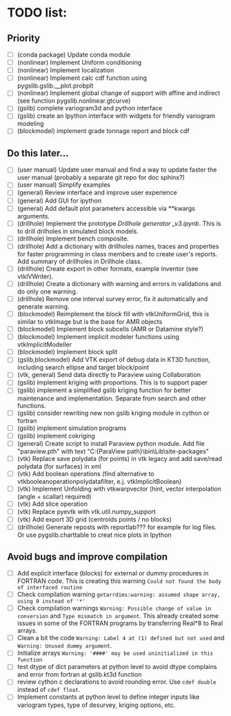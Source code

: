 TODO list:  
=====

Priority
----

- [ ] (conda package) Update conda module
- [ ] (nonlinear) Implement Uniform conditioning
- [ ] (nonlinear) Implement localization
- [ ] (nonlinear) Implement calc cdf function using pygslib.gslib.__plot.probplt
- [ ] (nonlinear) Implement global change of support with affine and indirect (see function pygslib.nonlinear.gtcurve)
- [ ] (gslib) complete variogram3d and python interface
- [ ] (gslib) create an Ipython interface with widgets for friendly variogram modeling 
- [ ] (blockmodel) implement grade tonnage report and block cdf

Do this later...
---
- [ ] (user manual) Update user manual and find a way to update faster the user manual (probably a separate git repo for doc sphinx?)
- [ ] (user manual) Simplify examples
- [ ] (general) Review interface and improve user experience
- [ ] (general) Add GUI for ipython
- [ ] (general) Add default plot parameters accessible via **kwargs arguments. 
- [ ] (drillhole) Implement the prototype *Drillhole generator _v3.ipynb*. This is to drill drilholes in simulated block models. 
- [ ] (drillhole) Implement bench composite.
- [ ] (drillhole) Add a dictionary with drillholes names, traces and properties for faster programming in class members and to create user's reports. Add summary of drillholes in Drillhole class.
- [ ] (drillhole) Create export in other formats, example inventor (see vtkIVWriter).
- [ ] (drillhole) Create a dictionary with warning and errors in validations and do only one warning. 
- [ ] (drillhole) Remove one interval survey error, fix it automatically and generate warning.
- [ ] (blockmodel) Reimplement the block fill with vtkUniformGrid, this is similar to vtkImage but is the base for AMR objects 
- [ ] (blockmodel) Implement block subcells (AMR or Datamine style?)
- [ ] (blockmodel) Implement implicit modeler functions using vtkImplicitModeller
- [ ] (blockmodel) Implement block split   
- [ ] (gslib,blockmodel) Add VTK export of debug data in KT3D function, including search ellipse and target block/point
- [ ] (vtk, general) Send data directly to Paraview using Collaboration
- [ ] (gslib) implement kriging with proportions. This is to support paper
- [ ] (gslib) implement a simplified gslib kriging function for better maintenance and implementation. Separate from search and other functions. 
- [ ] (gslib) consider rewriting new non gslib kriging module in cython or fortran
- [ ] (gslib) implement simulation programs
- [ ] (gslib) implement cokriging 
- [ ] (general) Create script to install Paraview python module. Add file "paraview.pth" with text "C:\{ParaView path}\bin\Lib\site-packages"
- [ ] (vtk) Replace save polydata (for points) in vtk legacy and add save/read polydata (for surfaces) in xml
- [ ] (vtk) Add boolean operations (find alternative to vtkbooleanoperationpolydatafilter, e.j. vtkImplicitBoolean)
- [ ] (vtk) Implement Unfolding with vtkwarpvector (hint, vector interpolation (angle + scallar) required)
- [ ] (vtk) Add slice operation
- [ ] (vtk) Replace pyevtk with vtk.util.numpy_support
- [ ] (vtk) Add export 3D grid (centroids points / no blocks)
- [ ] (drillhole) Generate reposts with reportlab??? for example for log files. Or use pygslib.charttable to creat nice plots in Ipython
 
Avoid bugs and improve compilation
----
- [ ] Add explicit interface (blocks) for external or dummy procedures in FORTRAN code.  This is creating this warning ``Could not found the body of interfaced routine``
- [ ] Check compilation warning ``getarrdims:warning: assumed shape array, using 0 instead of '*'``
- [ ] Check compilation warnings ``Warning: Possible change of value in conversion`` and ``Type mismatch in argument``. This already created some issues in some of the FORTRAN programs by transferring Real*8 to Real arrays.
- [ ] Clean a bit the code ``Warning: Label 4 at (1) defined but not used`` and  ``Warning: Unused dummy argument``.
- [ ] Initialize arrays ``Warning: '####' may be used uninitialized in this function``
- [ ] test dtype of dict parameters at python level to avoid dtype complains and error from fortran at gslib.kt3d function
- [ ] review cython c declarations to avoid rounding error. Use ``cdef double`` instead of ``cdef float``.
- [ ] Implement constants at python level to define integer inputs like variogram types, type of desurvey, kriging options, etc. 